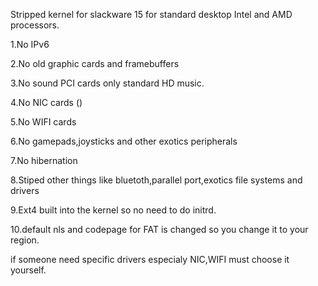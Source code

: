 Stripped kernel for slackware 15 for standard desktop Intel and AMD processors.

  1.No IPv6
  
  2.No old graphic cards and framebuffers
  
  3.No sound PCI cards only standard HD music.
  
  4.No NIC cards ()
  
  5.No WIFI cards
  
  6.No gamepads,joysticks and other exotics peripherals
  
  7.No hibernation
  
  8.Stiped other things like bluetoth,parallel port,exotics file systems and drivers
  
  9.Ext4 built into the kernel so no need to do initrd.
  
  10.default nls and codepage for FAT is changed so you change it to your region.

  if someone need specific drivers especialy NIC,WIFI must choose it yourself. 
